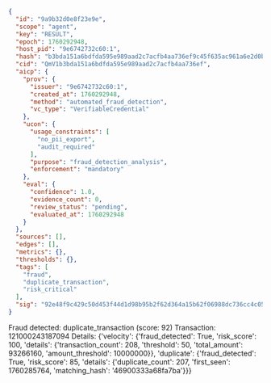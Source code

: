 ```json
{
  "id": "9a9b32d0e8f23e9e",
  "scope": "agent",
  "key": "RESULT",
  "epoch": 1760292948,
  "host_pid": "9e6742732c60:1",
  "hash": "b3bda151a6bdfda595e989aad2c7acfb4aa736ef9c45f635ac961a6e2d0be047",
  "cid": "QmV1b3bda151a6bdfda595e989aad2c7acfb4aa736ef",
  "aicp": {
    "prov": {
      "issuer": "9e6742732c60:1",
      "created_at": 1760292948,
      "method": "automated_fraud_detection",
      "vc_type": "VerifiableCredential"
    },
    "ucon": {
      "usage_constraints": [
        "no_pii_export",
        "audit_required"
      ],
      "purpose": "fraud_detection_analysis",
      "enforcement": "mandatory"
    },
    "eval": {
      "confidence": 1.0,
      "evidence_count": 0,
      "review_status": "pending",
      "evaluated_at": 1760292948
    }
  },
  "sources": [],
  "edges": [],
  "metrics": {},
  "thresholds": {},
  "tags": [
    "fraud",
    "duplicate_transaction",
    "risk_critical"
  ],
  "sig": "92e48f9c429c50d453f44d1d98b95b2f62d364a15b62f06988dc736cc4c05892"
}
```

Fraud detected: duplicate_transaction (score: 92)
Transaction: 121000243187094
Details: {'velocity': {'fraud_detected': True, 'risk_score': 100, 'details': {'transaction_count': 208, 'threshold': 50, 'total_amount': 93266160, 'amount_threshold': 10000000}}, 'duplicate': {'fraud_detected': True, 'risk_score': 85, 'details': {'duplicate_count': 207, 'first_seen': 1760285764, 'matching_hash': '46900333a68fa7ba'}}}